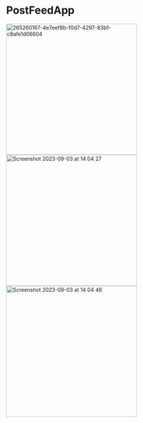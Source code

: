 # PostFeedApp

<img width="352" alt="265260167-4e7eef8b-f0d7-4297-83b1-c8afe1d06604" src="https://github.com/realeti/PostFeedApp/assets/30148823/f3cfd633-355f-473b-98e8-d9c6b909ffda">
<img width="352" alt="Screenshot 2023-09-03 at 14 04 27" src="https://github.com/realeti/PostFeedApp/assets/30148823/c781f57f-7994-41ea-9e84-0e6a5b8b9153">
<img width="352" alt="Screenshot 2023-09-03 at 14 04 46" src="https://github.com/realeti/PostFeedApp/assets/30148823/0846f168-e95f-4bca-8777-fe12d9ccbb59">
